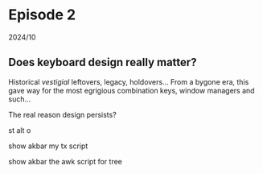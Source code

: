 # Episode 2 

2024/10

## Does keyboard design really matter?

Historical *vestigial* leftovers, legacy, holdovers... From a bygone era, this gave way for the most egrigious combination keys, window managers and such...

The real reason design persists?

st alt o

show akbar my tx script 

show akbar the awk script for tree

